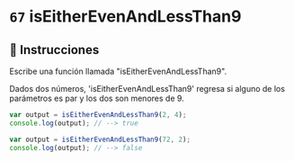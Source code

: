 # `67` isEitherEvenAndLessThan9

## 📝 Instrucciones

Escribe una función llamada "isEitherEvenAndLessThan9".

Dados dos números, 'isEitherEvenAndLessThan9' regresa si alguno de los parámetros es par y los dos son menores de 9.

```Javascript
var output = isEitherEvenAndLessThan9(2, 4);
console.log(output); // --> true

var output = isEitherEvenAndLessThan9(72, 2);
console.log(output); // --> false
```